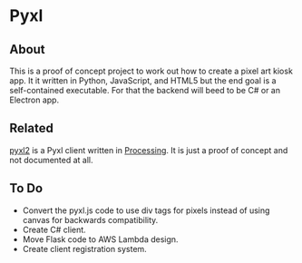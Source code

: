 # Pyxl

## About

This is a proof of concept project to work out how to create a pixel art kiosk app.
It it written in Python, JavaScript, and HTML5 but the end goal is a self-contained executable.
For that the backend will beed to be C# or an Electron app.

## Related

[pyxl2](https://github.com/andreburto/pyxl2) is a Pyxl client written in [Processing](https://processing.org/).
It is just a proof of concept and not documented at all.

## To Do

* Convert the pyxl.js code to use div tags for pixels instead of using canvas for backwards compatibility.
* Create C# client.
* Move Flask code to AWS Lambda design.
* Create client registration system.